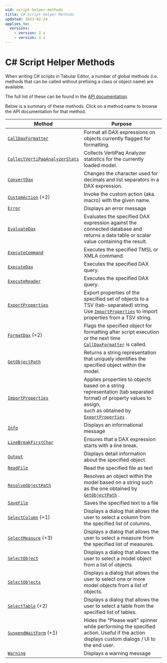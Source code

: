 ```yaml
---
uid: script-helper-methods
title: C# Script Helper Methods
updated: 2023-02-24
applies_to:
  versions:
    - version: 2.x
    - version: 3.x
---
```

<!--- THIS FILE WAS GENERATED BY A .TT FILE - DO NOT MODIFY MANUALLY -->
# C# Script Helper Methods

When writing C# scripts in Tabular Editor, a number of global methods (i.e. methods that can be called without prefixing a class or object name) are available.

The full list of these can be found in the [API documentation](xref:TabularEditor.Shared.Scripting.ScriptHost#methods).

Below is a summary of these methods. Click on a method name to browse the API documentation for that method.

| Method | Purpose |
| --- | --- |
| [`CallDaxFormatter`](xref:TabularEditor.Shared.Scripting.ScriptHost#TabularEditor_Shared_Scripting_ScriptHost_CallDaxFormatter_System_Nullable_System_Boolean__System_Nullable_System_Boolean__) | Format all DAX expressions on objects currently flagged for formatting. |
| [`CollectVertiPaqAnalyzerStats`](xref:TabularEditor.Shared.Scripting.ScriptHost#TabularEditor_Shared_Scripting_ScriptHost_CollectVertiPaqAnalyzerStats) | Collects VertiPaq Analyzer statistics for the currently loaded model. |
| [`ConvertDax`](xref:TabularEditor.Shared.Scripting.ScriptHost#TabularEditor_Shared_Scripting_ScriptHost_ConvertDax_System_String_System_Boolean_) | Changes the character used for decimals and list separators in a DAX expression. |
| [`CustomAction`](xref:TabularEditor.Shared.Scripting.ScriptHost#TabularEditor_Shared_Scripting_ScriptHost_CustomAction_System_String_) (+2) | Invoke the custom action (aka. macro) with the given name. |
| [`Error`](xref:TabularEditor.Shared.Scripting.ScriptHost#TabularEditor_Shared_Scripting_ScriptHost_Error_System_String_) | Displays an error message |
| [`EvaluateDax`](xref:TabularEditor.Shared.Scripting.ScriptHost#TabularEditor_Shared_Scripting_ScriptHost_EvaluateDax_System_String_) | Evaluates the specified DAX expression against the connected database and returns a data table or scalar value containing the result. |
| [`ExecuteCommand`](xref:TabularEditor.Shared.Scripting.ScriptHost#TabularEditor_Shared_Scripting_ScriptHost_ExecuteCommand_System_String_System_Boolean_) | Executes the specified TMSL or XMLA command. |
| [`ExecuteDax`](xref:TabularEditor.Shared.Scripting.ScriptHost#TabularEditor_Shared_Scripting_ScriptHost_ExecuteDax_System_String_) | Executes the specified DAX query. |
| [`ExecuteReader`](xref:TabularEditor.Shared.Scripting.ScriptHost#TabularEditor_Shared_Scripting_ScriptHost_ExecuteReader_System_String_) | Executes the specified DAX query. |
| [`ExportProperties`](xref:TabularEditor.Shared.Scripting.ScriptHost#TabularEditor_Shared_Scripting_ScriptHost_ExportProperties_System_Collections_Generic_IEnumerable_TabularEditor_TOMWrapper_ITabularNamedObject__System_String_) | Export properties of the specified set of objects to a TSV (tab-separated) string.<br>Use [`ImportProperties`](xref:TabularEditor.Shared.Scripting.ScriptHost#TabularEditor_Shared_Scripting_ScriptHost_ImportProperties_System_String_) to import properties from a TSV string. |
| [`FormatDax`](xref:TabularEditor.Shared.Scripting.ScriptHost#TabularEditor_Shared_Scripting_ScriptHost_FormatDax_TabularEditor_TOMWrapper_IDaxDependantObject_) (+2) | Flags the specified object for formatting after script execution or the next time [`CallDaxFormatter`](xref:TabularEditor.Shared.Scripting.ScriptHost#TabularEditor_Shared_Scripting_ScriptHost_CallDaxFormatter_System_Nullable_System_Boolean__System_Nullable_System_Boolean__) is called. |
| [`GetObjectPath`](xref:TabularEditor.Shared.Scripting.ScriptHost#TabularEditor_Shared_Scripting_ScriptHost_GetObjectPath_TabularEditor_TOMWrapper_TabularObject_) | Returns a string representation that uniquely identifies the specified object within the model. |
| [`ImportProperties`](xref:TabularEditor.Shared.Scripting.ScriptHost#TabularEditor_Shared_Scripting_ScriptHost_ImportProperties_System_String_) | Applies properties to objects based on a string representation (tab separated format) of property values to assign,<br>such as obtained by [`ExportProperties`](xref:TabularEditor.Shared.Scripting.ScriptHost#TabularEditor_Shared_Scripting_ScriptHost_ExportProperties_System_Collections_Generic_IEnumerable_TabularEditor_TOMWrapper_ITabularNamedObject__System_String_) . |
| [`Info`](xref:TabularEditor.Shared.Scripting.ScriptHost#TabularEditor_Shared_Scripting_ScriptHost_Info_System_String_) | Displays an informational message |
| [`LineBreakFirstChar`](xref:TabularEditor.Shared.Scripting.ScriptHost#TabularEditor_Shared_Scripting_ScriptHost_LineBreakFirstChar_System_String_System_Boolean_) | Ensures that a DAX expression starts with a line break. |
| [`Output`](xref:TabularEditor.Shared.Scripting.ScriptHost#TabularEditor_Shared_Scripting_ScriptHost_Output_System_Object_) | Displays detail information about the specified object. |
| [`ReadFile`](xref:TabularEditor.Shared.Scripting.ScriptHost#TabularEditor_Shared_Scripting_ScriptHost_ReadFile_System_String_) | Read the specified file as text |
| [`ResolveObjectPath`](xref:TabularEditor.Shared.Scripting.ScriptHost#TabularEditor_Shared_Scripting_ScriptHost_ResolveObjectPath_System_String_) | Resolves an object within the model based on a string such as the one obtained by [`GetObjectPath`](xref:TabularEditor.Shared.Scripting.ScriptHost#TabularEditor_Shared_Scripting_ScriptHost_GetObjectPath_TabularEditor_TOMWrapper_TabularObject_) . |
| [`SaveFile`](xref:TabularEditor.Shared.Scripting.ScriptHost#TabularEditor_Shared_Scripting_ScriptHost_SaveFile_System_String_System_String_System_Text_Encoding_) | Saves the specified text to a file |
| [`SelectColumn`](xref:TabularEditor.Shared.Scripting.ScriptHost#TabularEditor_Shared_Scripting_ScriptHost_SelectColumn_System_Collections_Generic_IEnumerable_TabularEditor_TOMWrapper_Column__TabularEditor_TOMWrapper_Column_System_String_) (+1) | Displays a dialog that allows the user to select a column from the specified list of columns. |
| [`SelectMeasure`](xref:TabularEditor.Shared.Scripting.ScriptHost#TabularEditor_Shared_Scripting_ScriptHost_SelectMeasure_System_Collections_Generic_IEnumerable_TabularEditor_TOMWrapper_Measure__TabularEditor_TOMWrapper_Measure_System_String_) (+3) | Displays a dialog that allows the user to select a measure from the specified list of measures. |
| [`SelectObject`](xref:TabularEditor.Shared.Scripting.ScriptHost#TabularEditor_Shared_Scripting_ScriptHost_SelectObject__1_System_Collections_Generic_IEnumerable___0____0_System_String_) | Displays a dialog that allows the user to select a model object from a list of objects. |
| [`SelectObjects`](xref:TabularEditor.Shared.Scripting.ScriptHost#TabularEditor_Shared_Scripting_ScriptHost_SelectObjects__1_System_Collections_Generic_IEnumerable___0__System_Collections_Generic_IEnumerable___0__System_String_) | Displays a dialog that allows the user to select one or more model objects from a list of objects. |
| [`SelectTable`](xref:TabularEditor.Shared.Scripting.ScriptHost#TabularEditor_Shared_Scripting_ScriptHost_SelectTable_System_Collections_Generic_IEnumerable_TabularEditor_TOMWrapper_Table__TabularEditor_TOMWrapper_Table_System_String_) (+2) | Displays a dialog that allows the user to select a table from the specified list of tables. |
| [`SuspendWaitForm`](xref:TabularEditor.Shared.Scripting.ScriptHost#TabularEditor_Shared_Scripting_ScriptHost_SuspendWaitForm_System_Action_) (+1) | Hides the "Please wait" spinner while performing the specified action. Useful if the action displays custom dialogs / UI to the end user. |
| [`Warning`](xref:TabularEditor.Shared.Scripting.ScriptHost#TabularEditor_Shared_Scripting_ScriptHost_Warning_System_String_) | Displays a warning message |
